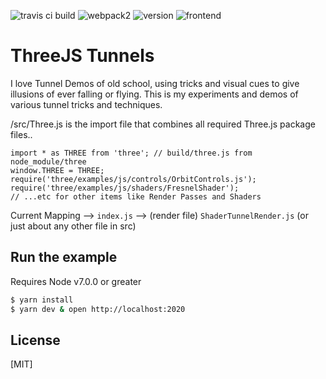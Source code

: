 ![travis ci build](https://travis-ci.org/pjkarlik/ThreeTunnels.svg?branch=master)
![webpack2](https://img.shields.io/badge/webpack-2.0-brightgreen.svg) ![version](https://img.shields.io/badge/version-0.1.1-yellow.svg) ![frontend](https://img.shields.io/badge/webgl-GLSL-blue.svg)

# ThreeJS Tunnels

  I love Tunnel Demos of old school, using tricks and visual cues to give illusions of ever falling or flying. This is my experiments and demos of various tunnel tricks and techniques.

  /src/Three.js is the import file that combines all required Three.js package files..

  ```
  import * as THREE from 'three'; // build/three.js from node_module/three
  window.THREE = THREE;
  require('three/examples/js/controls/OrbitControls.js');
  require('three/examples/js/shaders/FresnelShader');
  // ...etc for other items like Render Passes and Shaders
  ```

  Current Mapping --> ```index.js``` --> (render file) ```ShaderTunnelRender.js``` (or just about any other file in src)

## Run the example
  Requires Node v7.0.0 or greater

```bash
$ yarn install
$ yarn dev & open http://localhost:2020
```

## License

[MIT]
